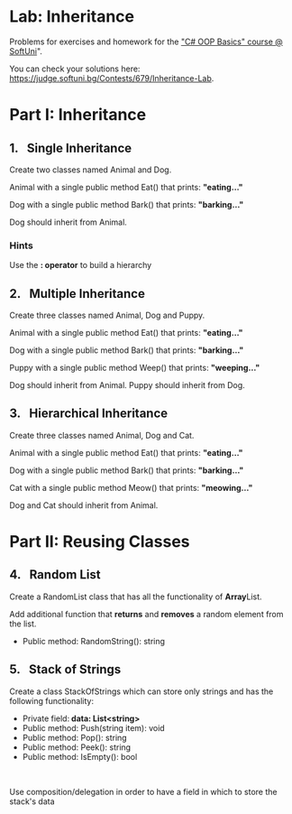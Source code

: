 <h1>Lab: Inheritance</h1>
<p>Problems for exercises and homework for the <a href="https://softuni.bg/courses/csharp-oop-basics">"C# OOP Basics" course @ SoftUni</a>".</p>
<p>You can check your solutions here: <a href="https://judge.softuni.bg/Contests/679/Inheritance-Lab">https://judge.softuni.bg/Contests/679/Inheritance-Lab</a>.</p>
<h1>Part I: Inheritance</h1>
<h2>1.&nbsp;&nbsp; Single Inheritance</h2>
<p>Create two classes named Animal and Dog.</p>
<p>Animal with a single public method Eat() that prints: <strong>"eating&hellip;"</strong></p>
<p>Dog with a single public method Bark() that prints: <strong>"barking&hellip;"</strong></p>
<p>Dog should inherit from Animal.</p>
<h3>Hints</h3>
<p>Use the <strong>: operator</strong> to build a hierarchy</p>
<h2>2.&nbsp;&nbsp; Multiple Inheritance</h2>
<p>Create three classes named Animal, Dog and Puppy.</p>
<p>Animal with a single public method Eat() that prints: <strong>"eating&hellip;"</strong></p>
<p>Dog with a single public method Bark() that prints: <strong>"barking&hellip;"</strong></p>
<p>Puppy with a single public method Weep() that prints: <strong>"weeping&hellip;"</strong></p>
<p>Dog should inherit from Animal. Puppy should inherit from Dog.</p>
<h2>3.&nbsp;&nbsp; Hierarchical Inheritance</h2>
<p>Create three classes named Animal, Dog and Cat.</p>
<p>Animal with a single public method Eat() that prints: <strong>"eating&hellip;"</strong></p>
<p>Dog with a single public method Bark() that prints: <strong>"barking&hellip;"</strong></p>
<p>Cat with a single public method Meow() that prints: <strong>"meowing&hellip;"</strong></p>
<p>Dog and Cat should inherit from Animal.</p>
<h1>Part II: Reusing Classes</h1>
<h2>4.&nbsp;&nbsp; Random List</h2>
<p>Create a RandomList class that has all the functionality of <strong>Array</strong>List.</p>
<p>Add additional function that <strong>returns</strong> and <strong>removes</strong> a random element from the list.</p>
<ul>
<li>Public method: RandomString(): string</li>
</ul>
<h2>5.&nbsp;&nbsp; Stack of Strings</h2>
<p>Create a class StackOfStrings which can store only strings and has the following functionality:</p>
<ul>
<li>Private field:<strong> data: List&lt;string&gt;</strong></li>
<li>Public method: Push(string item): void</li>
<li>Public method: Pop(): string</li>
<li>Public method: Peek(): string</li>
<li>Public method: IsEmpty(): bool</li>
</ul>
<p>&nbsp;</p>
<p>Use composition/delegation in order to have a field in which to store the stack's data</p>
